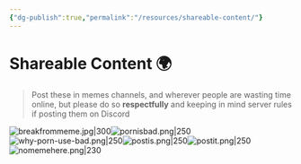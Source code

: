 ```yaml
---
{"dg-publish":true,"permalink":"/resources/shareable-content/"}
---
```


# Shareable Content 🌍️

> Post these in memes channels, and wherever people are wasting time online, but please do so **respectfully** and keeping in mind server rules if posting them on Discord

![breakfrommeme.jpg|300](/img/user/images/breakfrommeme.jpg)![pornisbad.png|250](/img/user/images/pornisbad.png)
![why-porn-use-bad.png|250](/img/user/images/why-porn-use-bad.png)![postis.png|250](/img/user/images/postis.png)![postit.png|250](/img/user/images/postit.png) ![nomemehere.png|230](/img/user/images/nomemehere.png)
